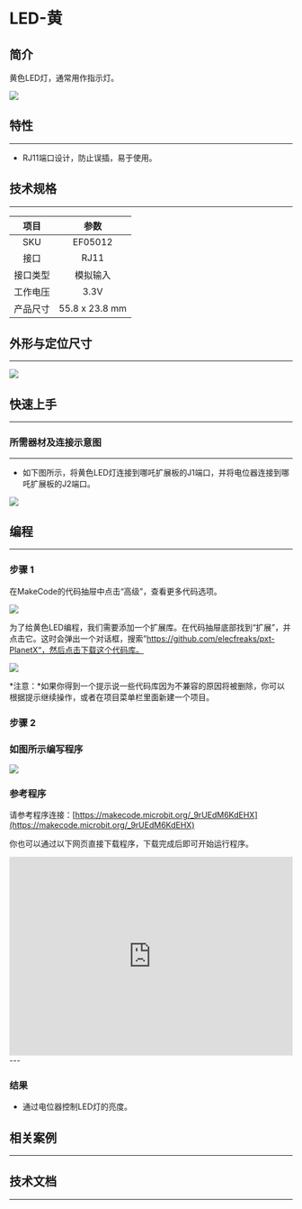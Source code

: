 # LED-黄

## 简介
黄色LED灯，通常用作指示灯。

![](./images/05012_01.png)

## 特性
---
- RJ11端口设计，防止误插，易于使用。
## 技术规格
---

项目 | 参数 
:-: | :-: 
SKU|EF05012
接口|RJ11
接口类型|模拟输入
工作电压|3.3V
产品尺寸|55.8 x 23.8 mm





## 外形与定位尺寸
---


![](./images/05012_02.png)


## 快速上手
---

### 所需器材及连接示意图
---

- 如下图所示，将黄色LED灯连接到哪吒扩展板的J1端口，并将电位器连接到哪吒扩展板的J2端口。


![](./images/05012_03.png)

## 编程
---

### 步骤 1
在MakeCode的代码抽屉中点击“高级”，查看更多代码选项。

![](./images/05001_04.png)

为了给黄色LED编程，我们需要添加一个扩展库。在代码抽屉底部找到“扩展”，并点击它。这时会弹出一个对话框，搜索”https://github.com/elecfreaks/pxt-PlanetX“，然后点击下载这个代码库。

![](./images/05001_05.png)

*注意：*如果你得到一个提示说一些代码库因为不兼容的原因将被删除，你可以根据提示继续操作，或者在项目菜单栏里面新建一个项目。
### 步骤 2
### 如图所示编写程序

![](./images/05009_06.png)


### 参考程序
请参考程序连接：[https://makecode.microbit.org/_9rUEdM6KdEHX](https://makecode.microbit.org/_9rUEdM6KdEHX)

你也可以通过以下网页直接下载程序，下载完成后即可开始运行程序。

<div style="position:relative;height:0;padding-bottom:70%;overflow:hidden;"><iframe style="position:absolute;top:0;left:0;width:100%;height:100%;" src="https://makecode.microbit.org/#pub:_9rUEdM6KdEHX" frameborder="0" sandbox="allow-popups allow-forms allow-scripts allow-same-origin"></iframe></div>  
---

### 结果
- 通过电位器控制LED灯的亮度。
## 相关案例
---

## 技术文档
---

